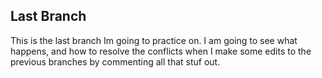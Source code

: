 <!-- Hello, I am using this README to practice source controll. 


## Main Branch ##
This is the main branch
Success, ive changed branched and now only this stuff is showing up. Now to push to remote repo on the main branch

## New Branch ## 
This is the new branch. This part of the code should only show up when were working on the new branch. 
Now I will try to push these changes to the remote repository on this new-branch. 

## Next Branch ##
This is the next branch in the line. I just merged the main branch with the new-branch but I had to resolve some conflicts. I think this is because when I was working on the new-branch I was also making changes to the main branch, so when I went to merge them, nothing was lines up. So this time I am only making changes to the next-branch. lets see how that goes when I merge these puppies. (I will merge them via a pull request via github, on the next next branch I will try to merge them all with the CLI) -->

## Last Branch ##
This is the last branch Im going to practice on. I am going to see what happens, and how to resolve the conflicts when I make some edits to the previous branches by commenting all that stuf out. 